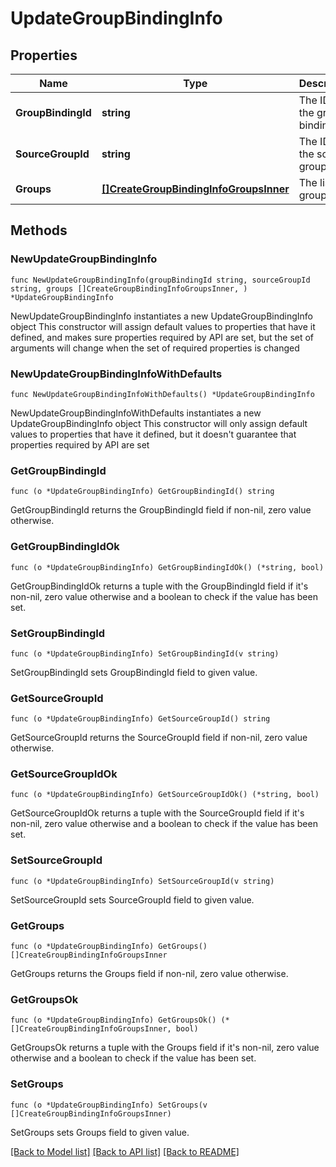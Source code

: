 # UpdateGroupBindingInfo

## Properties

Name | Type | Description | Notes
------------ | ------------- | ------------- | -------------
**GroupBindingId** | **string** | The ID of the group binding. | 
**SourceGroupId** | **string** | The ID of the source group. | 
**Groups** | [**[]CreateGroupBindingInfoGroupsInner**](CreateGroupBindingInfoGroupsInner.md) | The list of groups. | 

## Methods

### NewUpdateGroupBindingInfo

`func NewUpdateGroupBindingInfo(groupBindingId string, sourceGroupId string, groups []CreateGroupBindingInfoGroupsInner, ) *UpdateGroupBindingInfo`

NewUpdateGroupBindingInfo instantiates a new UpdateGroupBindingInfo object
This constructor will assign default values to properties that have it defined,
and makes sure properties required by API are set, but the set of arguments
will change when the set of required properties is changed

### NewUpdateGroupBindingInfoWithDefaults

`func NewUpdateGroupBindingInfoWithDefaults() *UpdateGroupBindingInfo`

NewUpdateGroupBindingInfoWithDefaults instantiates a new UpdateGroupBindingInfo object
This constructor will only assign default values to properties that have it defined,
but it doesn't guarantee that properties required by API are set

### GetGroupBindingId

`func (o *UpdateGroupBindingInfo) GetGroupBindingId() string`

GetGroupBindingId returns the GroupBindingId field if non-nil, zero value otherwise.

### GetGroupBindingIdOk

`func (o *UpdateGroupBindingInfo) GetGroupBindingIdOk() (*string, bool)`

GetGroupBindingIdOk returns a tuple with the GroupBindingId field if it's non-nil, zero value otherwise
and a boolean to check if the value has been set.

### SetGroupBindingId

`func (o *UpdateGroupBindingInfo) SetGroupBindingId(v string)`

SetGroupBindingId sets GroupBindingId field to given value.


### GetSourceGroupId

`func (o *UpdateGroupBindingInfo) GetSourceGroupId() string`

GetSourceGroupId returns the SourceGroupId field if non-nil, zero value otherwise.

### GetSourceGroupIdOk

`func (o *UpdateGroupBindingInfo) GetSourceGroupIdOk() (*string, bool)`

GetSourceGroupIdOk returns a tuple with the SourceGroupId field if it's non-nil, zero value otherwise
and a boolean to check if the value has been set.

### SetSourceGroupId

`func (o *UpdateGroupBindingInfo) SetSourceGroupId(v string)`

SetSourceGroupId sets SourceGroupId field to given value.


### GetGroups

`func (o *UpdateGroupBindingInfo) GetGroups() []CreateGroupBindingInfoGroupsInner`

GetGroups returns the Groups field if non-nil, zero value otherwise.

### GetGroupsOk

`func (o *UpdateGroupBindingInfo) GetGroupsOk() (*[]CreateGroupBindingInfoGroupsInner, bool)`

GetGroupsOk returns a tuple with the Groups field if it's non-nil, zero value otherwise
and a boolean to check if the value has been set.

### SetGroups

`func (o *UpdateGroupBindingInfo) SetGroups(v []CreateGroupBindingInfoGroupsInner)`

SetGroups sets Groups field to given value.



[[Back to Model list]](../README.md#documentation-for-models) [[Back to API list]](../README.md#documentation-for-api-endpoints) [[Back to README]](../README.md)


